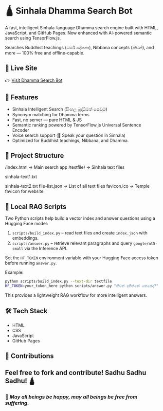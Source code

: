 # 🛕 Sinhala Dhamma Search Bot

A fast, intelligent Sinhala-language Dhamma search engine built with HTML, JavaScript, and GitHub Pages.
Now enhanced with AI-powered semantic search using TensorFlow.js.

Searches Buddhist teachings (ධර්ම දේශනා), Nibbana concepts (නිවන්), and more — 100% free and offline-capable.

## 🚀 Live Site
👉 [Visit Dhamma Search Bot](https://chamarairesh1982.github.io/SearchSinhalaBot/)

## 🧠 Features
- Sinhala Intelligent Search (සිංහල බුද්ධිමත් සෙවුම)
- Synonym matching for Dhamma terms
- Fast, no server — pure HTML & JS
- Semantic ranking powered by TensorFlow.js Universal Sentence Encoder
- Voice search support (🎤 Speak your question in Sinhala)
- Optimized for Buddhist teachings, Nibbana, and Dhamma.

## 📂 Project Structure
/index.html -> Main search app
/textfile/ -> Sinhala text files

sinhala-text1.txt

sinhala-text2.txt
file-list.json -> List of all text files
favicon.ico -> Temple favicon for website


## 🤖 Local RAG Scripts
Two Python scripts help build a vector index and answer questions using a Hugging Face model:

1. `scripts/build_index.py` – read text files and create `index.json` with embeddings.
2. `scripts/answer.py` – retrieve relevant paragraphs and query `google/mt5-small` via the Inference API.

Set the `HF_TOKEN` environment variable with your Hugging Face access token before running `answer.py`.

Example:

```bash
python scripts/build_index.py --text-dir textfile
HF_TOKEN=your_token_here python scripts/answer.py "නිවන් දකින්නේ කෙසේද?"
```

This provides a lightweight RAG workflow for more intelligent answers.

## 🛠️ Tech Stack
- HTML
- CSS
- JavaScript
- GitHub Pages

## 🙏 Contributions
Feel free to fork and contribute! Sadhu Sadhu Sadhu! 🛕
---
### 🧘 *May all beings be happy, may all beings be free from suffering.*
